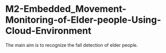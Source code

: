 # M2-Embedded_Movement-Monitoring-of-Elder-people-Using-Cloud-Environment
The main aim is to recognize the fall detection of elder people.
